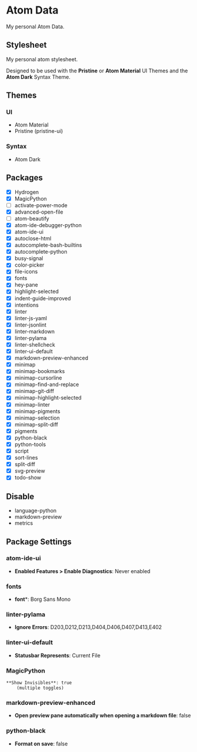 # Atom Data #
My personal Atom Data.

## Stylesheet ##
My personal atom stylesheet.  

Designed to be used with the **Pristine** or **Atom Material** UI Themes and the **Atom Dark** Syntax Theme.

## Themes ##
### UI ###
-   Atom Material
-   Pristine (pristine-ui)

### Syntax ###
-   Atom Dark

## Packages ##
-   [x] Hydrogen
-   [x] MagicPython
-   [ ] activate-power-mode
-   [x] advanced-open-file
-   [ ] atom-beautify
-   [x] atom-ide-debugger-python
-   [x] atom-ide-ui
-   [x] autoclose-html
-   [x] autocomplete-bash-builtins
-   [x] autocomplete-python
-   [x] busy-signal
-   [x] color-picker
-   [x] file-icons
-   [x] fonts
-   [x] hey-pane
-   [x] highlight-selected
-   [x] indent-guide-improved
-   [x] intentions
-   [x] linter
-   [x] linter-js-yaml
-   [x] linter-jsonlint
-   [x] linter-markdown
-   [x] linter-pylama
-   [x] linter-shellcheck
-   [x] linter-ui-default
-   [x] markdown-preview-enhanced
-   [x] minimap
-   [x] minimap-bookmarks
-   [x] minimap-cursorline
-   [x] minimap-find-and-replace
-   [x] minimap-git-diff
-   [x] minimap-highlight-selected
-   [x] minimap-linter
-   [x] minimap-pigments
-   [x] minimap-selection
-   [x] minimap-split-diff
-   [x] pigments
-   [x] python-black
-   [x] python-tools
-   [x] script
-   [x] sort-lines
-   [x] split-diff
-   [x] svg-preview
-   [x] todo-show

## Disable ##
-   language-python
-   markdown-preview
-   metrics

## Package Settings ##

### atom-ide-ui ###
-   **Enabled Features > Enable Diagnostics**: Never enabled

### fonts ###
-   **font***: Borg Sans Mono

### linter-pylama ###
-   **Ignore Errors**: D203,D212,D213,D404,D406,D407,D413,E402

### linter-ui-default ###
-   **Statusbar Represents**: Current File

### MagicPython ###
    **Show Invisibles**: true
        (multiple toggles)

### markdown-preview-enhanced ###
-   **Open preview pane automatically when opening a markdown file**: false

### python-black ###
-   **Format on save**: false
